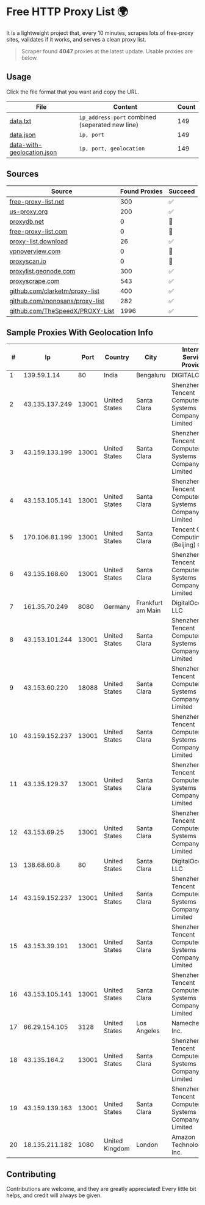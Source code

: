 
# Free HTTP Proxy List 🌍

It is a lightweight project that, every 10 minutes, scrapes lots of free-proxy sites, validates if it works, and serves a clean proxy list.


> Scraper found **4047** proxies at the latest update. Usable proxies are below.

## Usage

Click the file format that you want and copy the URL.


|File|Content|Count|
|----|-------|-----|
|[data.txt](https://raw.githubusercontent.com/themiralay/Proxy-List-World/master/data.txt)|`ip_address:port` combined (seperated new line)|149|
|[data.json](https://raw.githubusercontent.com/themiralay/Proxy-List-World/master/data.json)|`ip, port`|149|
|[data-with-geolocation.json](https://raw.githubusercontent.com/themiralay/Proxy-List-World/master/data-with-geolocation.json)|`ip, port, geolocation`|149|

## Sources

|Source|Found Proxies|Succeed|
|------|-------------|-------|
|[free-proxy-list.net](https://free-proxy-list.net)|300|✅|
|[us-proxy.org](https://www.us-proxy.org)|200|✅|
|[proxydb.net](http://proxydb.net)|0|🚫|
|[free-proxy-list.com](https://free-proxy-list.com/?page=&port=&type%5B%5D=http&type%5B%5D=https&up_time=0&search=Search)|0|🚫|
|[proxy-list.download](https://www.proxy-list.download/HTTP)|26|✅|
|[vpnoverview.com](https://vpnoverview.com/privacy/anonymous-browsing/free-proxy-servers)|0|🚫|
|[proxyscan.io](https://www.proxyscan.io)|0|🚫|
|[proxylist.geonode.com](https://proxylist.geonode.com/api/proxy-list?limit=300&page=1&sort_by=lastChecked&sort_type=desc&protocols=http,https)|300|✅|
|[proxyscrape.com](https://api.proxyscrape.com/v2/?request=displayproxies&protocol=http&timeout=10000&country=all&ssl=all&anonymity=all)|543|✅|
|[github.com/clarketm/proxy-list](https://raw.githubusercontent.com/clarketm/proxy-list/master/proxy-list-raw.txt)|400|✅|
|[github.com/monosans/proxy-list](https://raw.githubusercontent.com/monosans/proxy-list/main/proxies/http.txt)|282|✅|
|[github.com/TheSpeedX/PROXY-List](https://raw.githubusercontent.com/TheSpeedX/PROXY-List/master/http.txt)|1996|✅|


## Sample Proxies With Geolocation Info

|#|Ip|Port|Country|City|Internet Service Provider|
|-|--|----|-------|----|-------------------------|
|1|139.59.1.14|80|India|Bengaluru|DIGITALOCEAN|
|2|43.135.137.249|13001|United States|Santa Clara|Shenzhen Tencent Computer Systems Company Limited|
|3|43.159.133.199|13001|United States|Santa Clara|Shenzhen Tencent Computer Systems Company Limited|
|4|43.153.105.141|13001|United States|Santa Clara|Shenzhen Tencent Computer Systems Company Limited|
|5|170.106.81.199|13001|United States|Santa Clara|Tencent Cloud Computing (Beijing) Co|
|6|43.135.168.60|13001|United States|Santa Clara|Shenzhen Tencent Computer Systems Company Limited|
|7|161.35.70.249|8080|Germany|Frankfurt am Main|DigitalOcean, LLC|
|8|43.153.101.244|13001|United States|Santa Clara|Shenzhen Tencent Computer Systems Company Limited|
|9|43.153.60.220|18088|United States|Santa Clara|Shenzhen Tencent Computer Systems Company Limited|
|10|43.159.152.237|13001|United States|Santa Clara|Shenzhen Tencent Computer Systems Company Limited|
|11|43.135.129.37|13001|United States|Santa Clara|Shenzhen Tencent Computer Systems Company Limited|
|12|43.153.69.25|13001|United States|Santa Clara|Shenzhen Tencent Computer Systems Company Limited|
|13|138.68.60.8|80|United States|Santa Clara|DigitalOcean, LLC|
|14|43.159.152.237|13001|United States|Santa Clara|Shenzhen Tencent Computer Systems Company Limited|
|15|43.153.39.191|13001|United States|Santa Clara|Shenzhen Tencent Computer Systems Company Limited|
|16|43.153.105.141|13001|United States|Santa Clara|Shenzhen Tencent Computer Systems Company Limited|
|17|66.29.154.105|3128|United States|Los Angeles|Namecheap, Inc.|
|18|43.135.164.2|13001|United States|Santa Clara|Shenzhen Tencent Computer Systems Company Limited|
|19|43.159.139.163|13001|United States|Santa Clara|Shenzhen Tencent Computer Systems Company Limited|
|20|18.135.211.182|1080|United Kingdom|London|Amazon Technologies Inc.|



## Contributing

Contributions are welcome, and they are greatly appreciated! Every
little bit helps, and credit will always be given.


